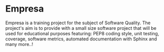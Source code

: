 Empresa
=======
Empresa is a training project for the subject of Software Quality. The project's aim is to provide
with a small size software project that will be used for educational purposes featuring: PEP8 coding style, unit
testing, coverage, software metrics, automated documentation with Sphinx and many more..!